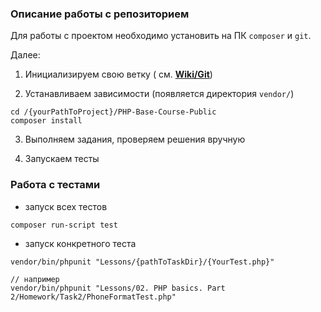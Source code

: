 ### Описание работы с репозиторием

Для работы с проектом необходимо установить на ПК `composer` и `git`.

Далее:

1. Инициализируем свою ветку (
   см. **[Wiki/Git](https://github.com/42praktika/PHP-Base-Course-Public/blob/main/Wiki/Git.md)**)

2. Устанавливаем зависимости (появляется директория `vendor/`)

```
cd /{yourPathToProject}/PHP-Base-Course-Public
composer install
```

3. Выполняем задания, проверяем решения вручную

4. Запускаем тесты

### Работа с тестами

- запуск всех тестов

```
composer run-script test
```

- запуск конкретного теста

```
vendor/bin/phpunit "Lessons/{pathToTaskDir}/{YourTest.php}"

// например
vendor/bin/phpunit "Lessons/02. PHP basics. Part 2/Homework/Task2/PhoneFormatTest.php"
```
